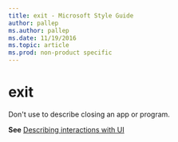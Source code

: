 ```yaml
---
title: exit - Microsoft Style Guide
author: pallep
ms.author: pallep
ms.date: 11/19/2016
ms.topic: article
ms.prod: non-product specific
---
```


# exit

Don't use to describe closing an app or program.

**See** [Describing interactions with UI](/style-guide/procedures-instructions/describing-interactions-with-ui)
